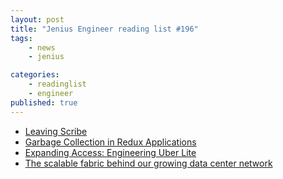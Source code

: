 ```yaml
---
layout: post
title: "Jenius Engineer reading list #196"
tags:
    - news
    - jenius

categories:
    - readinglist
    - engineer
published: true
---
```


- [Leaving Scribe](https://www.theguardian.com/info/2019/jan/24/leaving-scribe)
- [Garbage Collection in Redux Applications](https://developers.soundcloud.com/blog/garbage-collection-in-redux-applications)
- [Expanding Access: Engineering Uber Lite](https://eng.uber.com/engineering-uber-lite/)
- [The scalable fabric behind our growing data center network](https://blogs.dropbox.com/tech/2019/01/the-scalable-fabric-behind-our-growing-data-center-network/)
